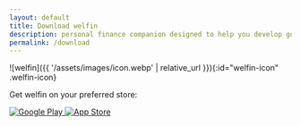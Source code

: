 ```yaml
---
layout: default
title: Download welfin
description: personal finance companion designed to help you develop good financial habits and grow your wealth! Download now and start making smarter financial decisions today!">
permalink: /download
---
```


<p class="fs-6 text-center" id="download-by-qr">
</p>

![welfin]({{ '/assets/images/icon.webp' | relative_url }}){:id="welfin-icon" .welfin-icon}

<p class="fs-6 fw-300 text-center">
  Get welfin on your preferred store:
</p>

<div class="download-buttons">
  <a href="https://play.google.com/store/apps/details?id=xyz.rzndwb.welfin" target="_blank" class="store-button">
    <img src="https://upload.wikimedia.org/wikipedia/commons/7/78/Google_Play_Store_badge_EN.svg" alt="Google Play" class="store-icon" />
  </a>

  <a href="https://apps.apple.com/us/app/welfin-money-manager/id6740206481" target="_blank" class="store-button">
    <img src="https://upload.wikimedia.org/wikipedia/commons/3/3c/Download_on_the_App_Store_Badge.svg" alt="App Store" class="store-icon" />
  </a>
</div>

<script type="text/javascript">
    (function() {
        const welfinIcon = document.getElementById("welfin-icon");
        const qrDesc = document.getElementById("download-by-qr");
        const userAgent = navigator.userAgent || navigator.vendor || window.opera;

        welfinIcon.classList.remove("qr-scan");
        qrDesc.innerHTML = "";

        if (/android/i.test(userAgent)) {
            window.location.href = "https://play.google.com/store/apps/details?id=xyz.rzndwb.welfin";
        }
        else if (/iPhone|iPad|iPod/i.test(userAgent)) {
            window.location.href = "https://apps.apple.com/us/app/welfin-money-manager/id6740206481";
        }
        else {
            welfinIcon.src = "{{ '/assets/images/qr-download.webp' | relative_url }}";
            welfinIcon.classList.add("qr-scan");
            qrDesc.innerHTML = "Scan QR to download welfin on your device:";
        }
    })();
</script>
